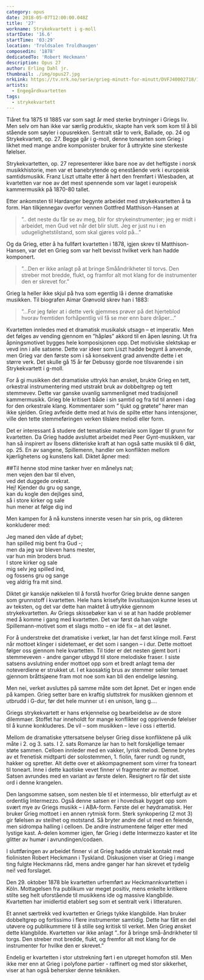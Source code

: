 ```yaml
---
category: opus
date: 2018-05-07T12:00:00.048Z
title: '27'
workname: Strykekvartett i g-moll
startDate: '16.6'
startTime: '03:29'
location: 'Troldsalen Troldhaugen'
composedin: '1878'
dedicatedTo: 'Robert Heckmann'
description: Opus 27
author: Erling Dahl jr.
thumbnail: ./img/opus27.jpg
nrkLink: https://tv.nrk.no/serie/grieg-minutt-for-minutt/DVFJ40002718/15-06-2018
artists:
  - Engegårdkvartetten
tags:
  - strykekvartett
---
```

Tiåret fra 1875 til 1885 var som sagt år med sterke brytninger i Griegs liv. Men selv om han ikke var særlig produktiv, skapte han verk som kom til å bli stående som søyler i opusrekken. Sentralt står to verk, Ballade, op. 24 og Strykekvartett, op. 27. Begge går i g-moll, denne tonearten som Grieg i likhet med mange andre komponister bruker for å uttrykte sine sterkeste følelser.

Strykekvartetten, op. 27 representerer ikke bare noe av det heftigste i norsk musikkhistorie, men var et banebrytende og enestående verk i europeisk samtidsmusikk. Franz Liszt uttalte etter å hørt den fremført i Wiesbaden, at kvartetten var noe av det mest spennende som var laget i europeisk kammermusikk på 1870-80 tallet.  

Etter ankomsten til Hardanger begynte arbeidet med strykekvartetten å ta form. Han tilkjennegav overfor vennen Gottfred Matthison-Hansen at  

> ”.. det neste du får se av meg, blir for strykeinstrumenter; jeg er midt i arbeidet, men Gud vet når det blir slutt. Jeg er just nu i en udugelighetstilstand, som skal gjøres vold på…”  

Og da Grieg, etter å ha fullført kvartetten i 1878, igjen skrev til Matthison-Hansen, var det en Grieg som var helt bevisst hvilket verk han hadde komponert.

> ”…Den er ikke anlagt på at bringe Smååndrikheter til torvs. Den streber mot bredde, flukt, og framfor alt mot klang for de instrumenter den er skrevet for.”

Grieg la heller ikke skjul på hva som egentlig lå i denne dramatiske musikken. Til biografen Aimar Grønvold skrev han i 1883:  

> ”…For jeg føler at i dette verk gjemmes prøver på det hjerteblod hvorav fremtiden forhåpentlig vil få se mer enn bare dråper…”

Kvartetten innledes med et dramatisk musikalsk utsagn – et imperativ. Men det følges av  vending gjennom en ”håpløs” akkord til en åpen løsning. Ut fra åpningsmotivet bygges hele komposisjonen opp. Det motiviske slektskap er vevd inn i alle satsene. Dette var ideer som Liszt hadde begynt å anvende, men Grieg var den første som i så konsekvent grad anvendte dette i et større verk. Det skulle gå 15 år før Debussy gjorde noe tilsvarende i sin Strykekvartett i g-moll.

For å gi musikken det dramatiske uttrykk han ønsket, brukte Grieg en tett, orkestral instrumentering med utstrakt bruk av dobbeltgrep og tett stemmevev. Dette var ganske uvanlig sammenlignet med tradisjonell kammermusikk. Grieg ble kritisert både i sin samtid og fra tid til annen i dag for den orkestrale klang. Kommentarer som ” tjukt og grøtete” hører man ikke sjelden. Grieg avfeide dette med at hvis de spilte etter hans intensjoner, ville den tette stemmeføringen verken tilsløre melodi eller form.  

Det er interessant å studere det tematiske materiale som ligger til grunn for kvartetten. Da Grieg hadde avsluttet arbeidet med Peer Gynt-musikken, var han så inspirert av Ibsens dikteriske kraft at han også satte musikk til 6 dikt, op. 25. En av sangene, Spillemenn, handler om konflikten mellom kjærlighetens og kunstens kall. Diktet åpner med:

##Til henne stod mine tanker
hver en månelys nat;   
men vejen den bar til elven,   
ved det duggede orekrat.   
Hej! Kjender du gru og sange,   
kan du kogle den dejliges sind,   
så i store kirker og sale   
hun mener at følge dig ind

Men kampen for å nå kunstens innerste vesen har sin pris, og dikteren konkluderer med:

Jeg maned den våde af dybet;   
han spilled mig bent fra Gud -;   
men da jeg var bleven hans mester,   
var hun min broders brud.   
I store kirker og sale   
mig selv jeg spilled ind,   
og fossens gru og sange   
veg aldrig fra mit sind.

Diktet gir kanskje nøkkelen til å forstå hvorfor Grieg brukte denne sangen som grunnstoff i kvartetten. Hele hans krisefylte livssituasjon kunne leses ut av teksten, og det var dette han maktet å uttrykke gjennom strykekvartetten. Av Griegs skissebøker kan vi se at han hadde problemer med å komme i gang med kvartetten. Det var først da han valgte Spillemann-motivet som et slags motto – en idé fix – at det løsnet.

For å understreke det dramatiske i verket, lar han det først klinge moll. Først når mottoet klinger i sidetemaet, er det som i sangen – i dur. Dette mottoet følger oss gjennom hele kvartetten. Til tider er det nesten gjemt bort i stemmeveven - andre ganger utbygd til store melodiske fraser. I siste satsens avslutning ender mottoet opp som et bredt anlagt tema der noteverdiene er strukket ut. I et kaosaktig brus av stemmer seiler temaet gjennom bråttsjøene fram mot noe som kan bli den endelige løsning.

Men nei, verket avsluttes på samme måte som det åpnet. Det er ingen ende på kampen. Grieg setter bare en kraftig sluttstrek for musikken gjennom et utbrudd i G-dur, før det hele munner ut i en unison, lang g….  

Griegs strykekvartett er hans erkjennelse og bearbeidelse av de store dilemmaer. Stoffet har inneholdt for mange konflikter og opprivende følelser til å kunne konkluderes. De vil – som musikken – leve i oss i ettertid.  

Mellom de dramatiske yttersatsene belyser Grieg disse konfliktene på ulik måte i 2. og 3. sats. I 2. sats Romanze lar han to helt forskjellige temaer støte sammen. Celloen innleder med en vakker, lyrisk melodi. Denne brytes av et frenetisk midtparti der solostemmen, 1. fiolin, farer rundt og rundt, hakker og spretter. Alt dette over et akkompagnement som virrer fra toneart til toneart. Inne i dette kaotiske vevet finner vi fragmenter av mottoet. Satsen avrundes med en variant av første delen. Resignert ro får det siste ord i denne krangelen.

Den langsomme satsen, som nesten ble til et intermesso, blir etterfulgt av et ordentlig Intermezzo. Også denne satsen er i hovedsak bygget opp som svært mye av Griegs musikk – i ABA-form. Første del er høydramatisk. Her bruker Grieg mottoet i en annen rytmisk form. Sterk synkopering (2 mot 3) gir følelsen av steilhet og motstand. Så bryter andre del ut med en feiende, men sidrompa halling i celloen. De andre instrumentene følger etter med lystige kast. A-delen kommer igjen, før Grieg i dette Intermezzo kaster et lite glitter av humør i avrundingen/codaen.

I sluttføringen av arbeidet finner vi at Grieg hadde utstrakt kontakt med fiolinisten Robert Heckmann i Tyskland. Diskusjonen viser at Grieg i mange ting fulgte Heckmanns råd, mens andre ganger har han skrevet et tydelig nei! ved forslaget.

Den 29. oktober 1878 ble kvartetten urfremført av Heckmannkvartetten i Köln. Mottagelsen fra publikum var meget positiv, mens enkelte kritikere stilte seg helt uforstående til musikkens ide og massive klangbilde. Kvartetten har imidlertid etablert seg som et sentralt verk i litteraturen.

Et annet særtrekk ved kvartetten er Griegs tykke klangbilde. Han bruker dobbeltgrep og fortissimo i flere instrumenter samtidig. Dette har fått en del utøvere og publikummere til å stille seg kritisk til verket. Men Grieg ønsket dette klangbilde. Kvartetten var ikke anlagt ”..for å bringe små-åndrikheter til torgs. Den streber mot bredde, flukt, og fremfor alt mot klang for de instrumenter for hvilke den er skrevet.”

Endelig er kvartetten i stor utstrekning ført i en utpreget homofon stil. Men ikke mer enn at Grieg i polyfone partier -  raffinert og med stor sikkerhet, viser at han også behersker denne teknikken.
